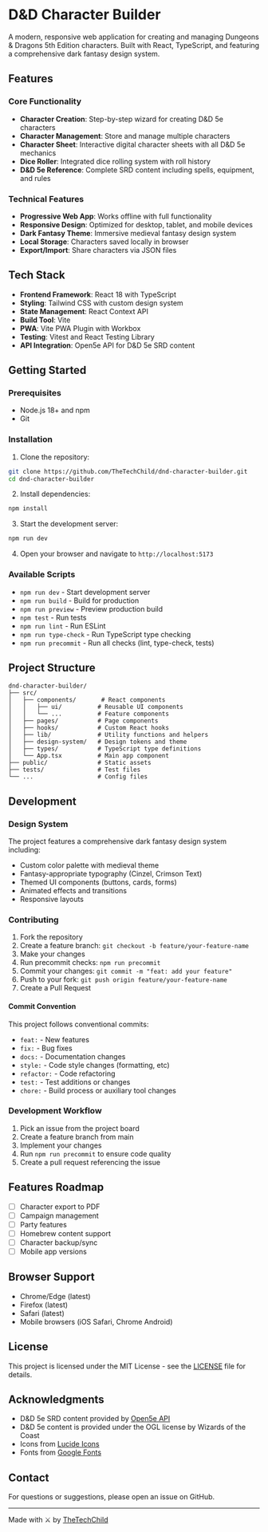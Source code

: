 # D&D Character Builder

A modern, responsive web application for creating and managing Dungeons & Dragons 5th Edition characters. Built with React, TypeScript, and featuring a comprehensive dark fantasy design system.

## Features

### Core Functionality
- **Character Creation**: Step-by-step wizard for creating D&D 5e characters
- **Character Management**: Store and manage multiple characters
- **Character Sheet**: Interactive digital character sheets with all D&D 5e mechanics
- **Dice Roller**: Integrated dice rolling system with roll history
- **D&D 5e Reference**: Complete SRD content including spells, equipment, and rules

### Technical Features
- **Progressive Web App**: Works offline with full functionality
- **Responsive Design**: Optimized for desktop, tablet, and mobile devices
- **Dark Fantasy Theme**: Immersive medieval fantasy design system
- **Local Storage**: Characters saved locally in browser
- **Export/Import**: Share characters via JSON files

## Tech Stack

- **Frontend Framework**: React 18 with TypeScript
- **Styling**: Tailwind CSS with custom design system
- **State Management**: React Context API
- **Build Tool**: Vite
- **PWA**: Vite PWA Plugin with Workbox
- **Testing**: Vitest and React Testing Library
- **API Integration**: Open5e API for D&D 5e SRD content

## Getting Started

### Prerequisites

- Node.js 18+ and npm
- Git

### Installation

1. Clone the repository:
```bash
git clone https://github.com/TheTechChild/dnd-character-builder.git
cd dnd-character-builder
```

2. Install dependencies:
```bash
npm install
```

3. Start the development server:
```bash
npm run dev
```

4. Open your browser and navigate to `http://localhost:5173`

### Available Scripts

- `npm run dev` - Start development server
- `npm run build` - Build for production
- `npm run preview` - Preview production build
- `npm test` - Run tests
- `npm run lint` - Run ESLint
- `npm run type-check` - Run TypeScript type checking
- `npm run precommit` - Run all checks (lint, type-check, tests)

## Project Structure

```
dnd-character-builder/
├── src/
│   ├── components/       # React components
│   │   ├── ui/          # Reusable UI components
│   │   └── ...          # Feature components
│   ├── pages/           # Page components
│   ├── hooks/           # Custom React hooks
│   ├── lib/             # Utility functions and helpers
│   ├── design-system/   # Design tokens and theme
│   ├── types/           # TypeScript type definitions
│   └── App.tsx          # Main app component
├── public/              # Static assets
├── tests/               # Test files
└── ...                  # Config files
```

## Development

### Design System

The project features a comprehensive dark fantasy design system including:
- Custom color palette with medieval theme
- Fantasy-appropriate typography (Cinzel, Crimson Text)
- Themed UI components (buttons, cards, forms)
- Animated effects and transitions
- Responsive layouts

### Contributing

1. Fork the repository
2. Create a feature branch: `git checkout -b feature/your-feature-name`
3. Make your changes
4. Run precommit checks: `npm run precommit`
5. Commit your changes: `git commit -m "feat: add your feature"`
6. Push to your fork: `git push origin feature/your-feature-name`
7. Create a Pull Request

#### Commit Convention

This project follows conventional commits:
- `feat:` - New features
- `fix:` - Bug fixes
- `docs:` - Documentation changes
- `style:` - Code style changes (formatting, etc)
- `refactor:` - Code refactoring
- `test:` - Test additions or changes
- `chore:` - Build process or auxiliary tool changes

### Development Workflow

1. Pick an issue from the project board
2. Create a feature branch from main
3. Implement your changes
4. Run `npm run precommit` to ensure code quality
5. Create a pull request referencing the issue

## Features Roadmap

- [ ] Character export to PDF
- [ ] Campaign management
- [ ] Party features
- [ ] Homebrew content support
- [ ] Character backup/sync
- [ ] Mobile app versions

## Browser Support

- Chrome/Edge (latest)
- Firefox (latest)
- Safari (latest)
- Mobile browsers (iOS Safari, Chrome Android)

## License

This project is licensed under the MIT License - see the [LICENSE](LICENSE) file for details.

## Acknowledgments

- D&D 5e SRD content provided by [Open5e API](https://open5e.com/)
- D&D 5e content is provided under the OGL license by Wizards of the Coast
- Icons from [Lucide Icons](https://lucide.dev/)
- Fonts from [Google Fonts](https://fonts.google.com/)

## Contact

For questions or suggestions, please open an issue on GitHub.

---

Made with ⚔️ by [TheTechChild](https://github.com/TheTechChild)
